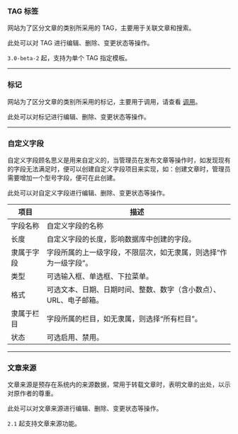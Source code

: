 ### TAG 标签

网站为了区分文章的类别所采用的 TAG，主要用于关联文章和搜索。

此处可以对 TAG 进行编辑、删除、变更状态等操作。

`3.0-beta-2` 起，支持为单个 TAG 指定模板。

----------

### 标记

网站为了区分文章的类别所采用的标记，主要用于调用，请查看 [调用](call.md)。

此处可以对标记进行编辑、删除、变更状态等操作。

----------

<span id="custom"></span>

### 自定义字段

自定义字段顾名思义是用来自定义的，当管理员在发布文章等操作时，如发现现有的字段无法满足时，便可以创建自定义字段项目来实现，如：创建文章时，管理员需要增加一个型号字段，便可在此创建。

此处可以对自定义字段进行编辑、删除、变更状态等操作。

| 项目 | 描述 |
| - | - |
| 字段名称 | 自定义字段的名称 |
| 长度 | 自定义字段的长度，影响数据库中创建的字段。 |
| 隶属于字段 | 字段所属的上一级字段，不限层次，如无隶属，则选择“作为一级字段”。 |
| 类型 | 可选输入框、单选框、下拉菜单。 |
| 格式 | 可选文本、日期、日期时间、整数、数字（含小数点）、URL、电子邮箱。 |
| 隶属于栏目 | 字段所属的栏目，如无隶属，则选择“所有栏目”。 |
| 状态 | 可选启用、禁用。 |

----------

<span id="source"></span>

### 文章来源

文章来源是预存在系统内的来源数据，常用于转载文章时，表明文章的出处，以示对原作者的尊重。

此处可以对文章来源进行编辑、删除、变更状态等操作。

`2.1` 起支持文章来源功能。
